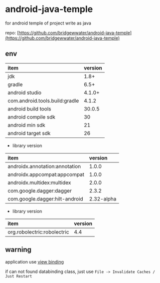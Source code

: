 # android-java-temple

for android temple of project write as java

repo: [https://github.com/bridgewwater/android-java-temple](https://github.com/bridgewwater/android-java-temple)

## env

| item           | version |
| :------------- | :------ |
| jdk            | 1.8+    |
| gradle         | 6.5+    |
| android studio | 4.1.0+  |
| com.android.tools.build:gradle | 4.1.2   |
| android build tools | 30.0.5 |
| android compile sdk | 30 |
| android min sdk | 21 |
| android target sdk | 26 |

- library version

| item                           | version |
| :----------------------------- | :------ |
| androidx.annotation:annotation | 1.0.0   |
| androidx.appcompat:appcompat   | 1.0.0   |
| androidx.multidex:multidex     | 2.0.0   |
| com.google.dagger:dagger       | 2.3.2   |
| com.google.dagger:hilt-android | 2.32-alpha   |

- library version

| item                           | version |
| :----------------------------- | :------ |
| org.robolectric:robolectric    | 4.4     |

## warning

application use [view binding](https://developer.android.com/topic/libraries/view-binding)

if can not found databinding class, just use `File -> Invalidate Caches / Just Restart` 
